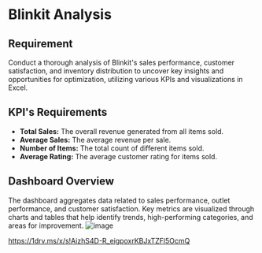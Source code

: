 # Blinkit Analysis
## Requirement
Conduct a thorough analysis of Blinkit's sales performance, customer satisfaction, and inventory distribution to uncover key insights and opportunities for optimization, utilizing various KPIs and visualizations in Excel.
## KPI's Requirements
- **Total Sales:** The overall revenue generated from all items sold.
- **Average Sales:** The average revenue per sale.
- **Number of Items:** The total count of different items sold.
- **Average Rating:** The average customer rating for items sold.

## Dashboard Overview

The dashboard aggregates data related to sales performance, outlet performance, and customer satisfaction. Key metrics are visualized through charts and tables that help identify trends, high-performing categories, and areas for improvement.
![image](https://github.com/user-attachments/assets/7c1fc4e4-963a-4993-88be-99aa42192bd0)


   https://1drv.ms/x/s!AizhS4D-R_eigpoxrKBJxTZFl5OcmQ
